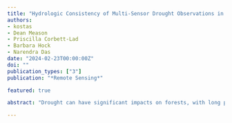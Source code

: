 ```yaml
---
title: "Hydrologic Consistency of Multi-Sensor Drought Observations in Forested Environments"
authors:
- kostas
- Dean Meason
- Priscilla Corbett-Lad
- Barbara Hock
- Narendra Das
date: "2024-02-23T00:00:00Z"
doi: ""
publication_types: ["3"]
publication: "*Remote Sensing*"

featured: true

abstract: "Drought can have significant impacts on forests, with long periods of water scarcity leading to water stress in trees and possible damages to their eco-physiological functions. Satellite-based remote sensing offers a valuable tool for monitoring and assessing drought conditions over large and remote forested regions. The objective of this study is to evaluate the hydrological consistency in the context of drought of precipitation, soil moisture, evapotranspiration, and land surface temperature observations against in-situ measurements in a number of well-monitored sites in New Zealand. Results showed that drought indicators were better captured from soil moisture observations compared to precipitation satellite observations. Nevertheless, we found statistically significant causality relationships between the multi-sensor satellite observations, with spatial resolution appearing to be an important aspect for the adequate estimation of drought characteristics. Understanding the limitations and capabilities of satellite observations is crucial for improving the accuracy of forest drought monitoring, which, in turn, will aid in sustainable forest management and the development of mitigation and adaptation strategies in the face of changing climate conditions."

---
```

